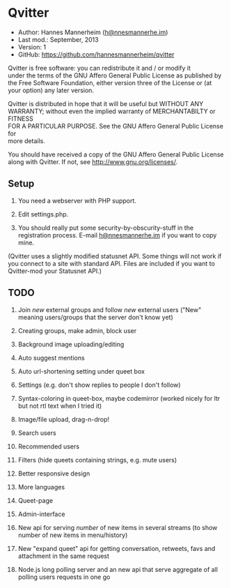 Qvitter
==========================================

* Author:    Hannes Mannerheim (<h@nnesmannerhe.im>)
* Last mod.: September, 2013
* Version:   1
* GitHub:    <https://github.com/hannesmannerheim/qvitter>

Qvitter is free  software:  you can  redistribute it  and / or  modify it  
under the  terms of the GNU Affero General Public License as published by  
the Free Software Foundation,  either version three of the License or (at  
your option) any later version.                                            
                                                                           
Qvitter is distributed  in hope that  it will be  useful but  WITHOUT ANY  
WARRANTY;  without even the implied warranty of MERCHANTABILTY or FITNESS  
FOR A PARTICULAR PURPOSE.  See the  GNU Affero General Public License for  
more details.                                                              
                                                                           
You should have received a copy of the  GNU Affero General Public License  
along with Qvitter. If not, see <http://www.gnu.org/licenses/>.            
                                                                           
Setup
-----

1. You need a webserver with PHP support.

2. Edit settings.php.

3. You should really put some security-by-obscurity-stuff in the registration process. E-mail h@nnesmannerhe.im if you want to copy mine. 

(Qvitter uses a slightly modified statusnet API. Some things will not work
if you connect to a site with standard API. Files are included if you want
to Qvitter-mod your Statusnet API.)
   

TODO
----

1. Join _new_ external groups and follow _new_ external users ("New" meaning users/groups that the server don't know yet) 

2. Creating groups, make admin, block user

3. Background image uploading/editing

4. Auto suggest mentions 

6. Auto url-shortening setting under queet box

7. Settings (e.g. don't show replies to people I don't follow)

8. Syntax-coloring in queet-box, maybe codemirror (worked nicely for ltr but not rtl text when I tried it)

9. Image/file upload, drag-n-drop!

10. Search users

11. Recommended users

12. Filters (hide queets containing strings, e.g. mute users)

13. Better responsive design

14. More languages

15. Queet-page

16. Admin-interface

16. New api for serving _number_ of new items in several streams (to show number of new items in menu/history) 

17. New "expand queet" api for getting conversation, retweets, favs and attachment in the same request

19. Node.js long polling server and an new api that serve aggregate of all polling users requests in one go